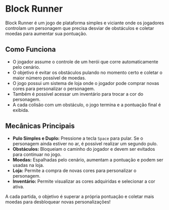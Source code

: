 # Block Runner

Block Runner é um jogo de plataforma simples e viciante onde os jogadores controlam um personagem que precisa desviar de obstáculos e coletar moedas para aumentar sua pontuação. 

## Como Funciona
- O jogador assume o controle de um herói que corre automaticamente pelo cenário.
- O objetivo é evitar os obstáculos pulando no momento certo e coletar o maior número possível de moedas.
- O jogo possui um sistema de loja onde o jogador pode comprar novas cores para personalizar o personagem.
- Também é possível acessar um inventário para trocar a cor do personagem.
- A cada colisão com um obstáculo, o jogo termina e a pontuação final é exibida.

## Mecânicas Principais
- **Pulo Simples e Duplo:** Pressione a tecla `Space` para pular. Se o personagem ainda estiver no ar, é possível realizar um segundo pulo.
- **Obstáculos:** Bloqueiam o caminho do jogador e devem ser evitados para continuar no jogo.
- **Moedas:** Espalhadas pelo cenário, aumentam a pontuação e podem ser usadas na loja.
- **Loja:** Permite a compra de novas cores para personalizar o personagem.
- **Inventário:** Permite visualizar as cores adquiridas e selecionar a cor ativa.

A cada partida, o objetivo é superar a própria pontuação e coletar mais moedas para desbloquear novas personalizações!